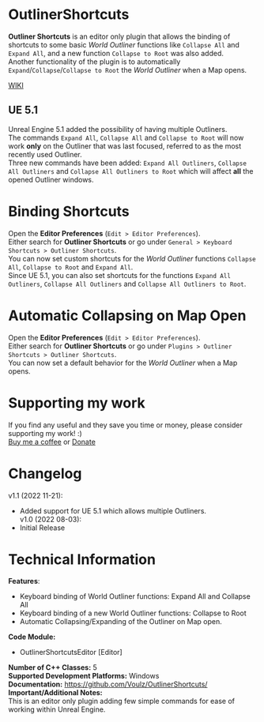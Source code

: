 # OutlinerShortcuts

**Outliner Shortcuts** is an editor only plugin that allows the binding of shortcuts to some basic *World Outliner* functions like `Collapse All` and `Expand All`, and a new function `Collapse to Root` was also added.  
Another functionality of the plugin is to automatically `Expand`/`Collapse`/`Collapse to Root` the *World Outliner* when a Map opens.  

[WIKI](https://github.com/Voulz/OutlinerShortcuts/wiki)  

## UE 5.1
Unreal Engine 5.1 added the possibility of having multiple Outliners.  
The commands `Expand All`, `Collapse All` and `Collapse to Root` will now work **only** on the Outliner that was last focused, referred to as the most recently used Outliner.  
Three new commands have been added: `Expand All Outliners`, `Collapse All Outliners` and `Collapse All Outliners to Root` which will affect **all** the opened Outliner windows.

# Binding Shortcuts

Open the **Editor Preferences** (`Edit > Editor Preferences`).  
Either search for **Outliner Shortcuts** or go under `General > Keyboard Shortcuts > Outliner Shortcuts`.  
You can now set custom shortcuts for the *World Outliner* functions `Collapse All`, `Collapse to Root` and `Expand All`.  
Since UE 5.1, you can also set shortcuts for the functions `Expand All Outliners`, `Collapse All Outliners` and `Collapse All Outliners to Root`.

# Automatic Collapsing on Map Open

Open the **Editor Preferences** (`Edit > Editor Preferences`).  
Either search for **Outliner Shortcuts** or go under `Plugins > Outliner Shortcuts > Outliner Shortcuts`.  
You can now set a default behavior for the *World Outliner* when a Map opens.

# Supporting my work

If you find any useful and they save you time or money, please consider supporting my work! :)  
[Buy me a coffee](https://www.buymeacoffee.com/voulz) or [Donate](https://www.paypal.com/donate/?business=8DUZ3UMZ28P9Y&no_recurring=1&item_name=I+create+plugins+for+multiple+software+like+Unreal+Engine.+If+you+find+any+useful%2C+please+consider+supporting+my+work%21+%3A%29&currency_code=AUD)

# Changelog

v1.1 (2022 11-21):
- Added support for UE 5.1 which allows multiple Outliners.  
v1.0 (2022 08-03):
- Initial Release

# Technical Information
**Features**:
- Keyboard binding of World Outliner functions: Expand All and Collapse All
- Keyboard binding of a new World Outliner functions: Collapse to Root
- Automatic Collapsing/Expanding of the Outliner on Map open.

**Code Module:**
- OutlinerShortcutsEditor [Editor]

**Number of C++ Classes:** 5  
**Supported Development Platforms:** Windows  
**Documentation:** https://github.com/Voulz/OutlinerShortcuts/  
**Important/Additional Notes:**  
This is an editor only plugin adding few simple commands for ease of working within Unreal Engine.
